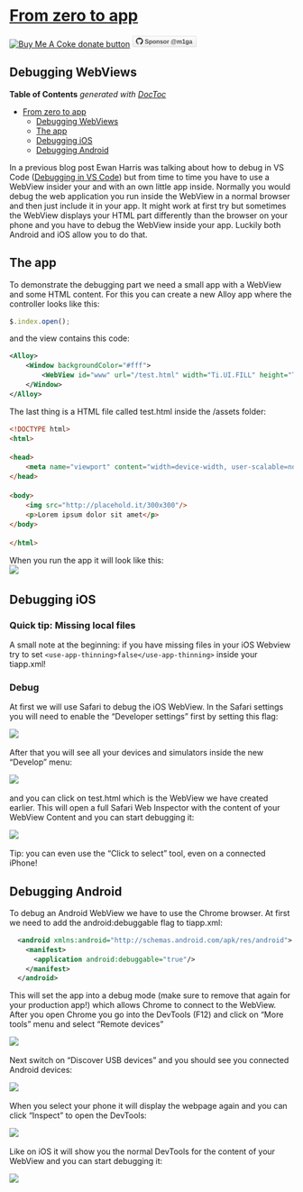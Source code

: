 # [From zero to app](https://fromzerotoapp.com)

<span class="badge-buymeacoffee"><a href="https://www.buymeacoffee.com/miga" title="donate"><img src="https://img.shields.io/badge/buy%20me%20a%20coke-donate-orange.svg" alt="Buy Me A Coke donate button" /></a></span> <a href="https://github.com/sponsors/m1ga"><img src="./images/gh_sponsor.png" title="Sponsor me"/></a>

## Debugging WebViews

<!-- START doctoc generated TOC please keep comment here to allow auto update -->
<!-- DON'T EDIT THIS SECTION, INSTEAD RE-RUN doctoc TO UPDATE -->
**Table of Contents**  *generated with [DocToc](https://github.com/thlorenz/doctoc)*

- [From zero to app](#from-zero-to-app)
  - [Debugging WebViews](#debugging-webviews)
  - [The app](#the-app)
  - [Debugging iOS](#debugging-ios)
  - [Debugging Android](#debugging-android)

<!-- END doctoc generated TOC please keep comment here to allow auto update -->

In a previous blog post Ewan Harris was talking about how to debug in VS Code (<a href="https://github.com/tidev/vscode-titanium/blob/master/doc/debugging.md" target="_blank">Debugging in VS Code</a>) but from time to time you have to use a WebView insider your and with an own little app inside. Normally you would debug the web application you run inside the WebView in a normal browser and then just include it in your app. It might work at first try but sometimes the WebView displays your HTML part differently than the browser on your phone and you have to debug the WebView inside your app. Luckily both Android and iOS allow you to do that.


## The app

To demonstrate the debugging part we need a small app with a WebView and some HTML content. For this you can create a new Alloy app where the controller looks like this:

```javascript
$.index.open();
```

and the view contains this code:

```xml
<Alloy>
    <Window backgroundColor="#fff">
        <WebView id="www" url="/test.html" width="Ti.UI.FILL" height="Ti.UI.FILL"/>
    </Window>
</Alloy>
```

The last thing is a HTML file called test.html inside the /assets folder:
```html
<!DOCTYPE html>
<html>

<head>
    <meta name="viewport" content="width=device-width, user-scalable=no" />
</head>

<body>
    <img src="http://placehold.it/300x300"/>
    <p>Lorem ipsum dolor sit amet</p>
</body>

</html>
```


When you run the app it will look like this:<br/>
<img src="images/debug_1.png"/>

## Debugging iOS

### Quick tip: Missing local files

A small note at the beginning: if you have missing files in your iOS Webview try to set `<use-app-thinning>false</use-app-thinning>` inside your tiapp.xml!

### Debug

At first we will use Safari to debug the iOS WebView. In the Safari settings you will need to enable the “Developer settings” first by setting this flag:

<img src="images/debug_2.png"/>

After that you will see all your devices and simulators inside the new “Develop” menu:

<img src="images/debug_3.png"/>

and you can click on test.html which is the WebView we have created earlier. This will open a full Safari Web Inspector with the content of your WebView Content and you can start debugging it:

<img src="images/debug_4.png"/>

Tip: you can even use the “Click to select” tool, even on a connected iPhone!

## Debugging Android

To debug an Android WebView we have to use the Chrome browser. At first we need to add the android:debuggable flag to tiapp.xml:

```xml
  <android xmlns:android="http://schemas.android.com/apk/res/android">
    <manifest>
      <application android:debuggable="true"/>
    </manifest>
  </android>
```

This will set the app into a debug mode (make sure to remove that again for your production app!) which allows Chrome to connect to the WebView. After you open Chrome you go into the DevTools (F12) and click on “More tools” menu and select “Remote devices”

<img src="images/debug_5.png"/>

Next switch on “Discover USB devices” and you should see you connected Android devices:

<img src="images/debug_6.png"/>

When you select your phone it will display the webpage again and you can click “Inspect” to open the DevTools:

<img src="images/debug_7.png"/>

Like on iOS it will show you the normal DevTools for the content of your WebView and you can start debugging it:

<img src="images/debug_8.png"/>

